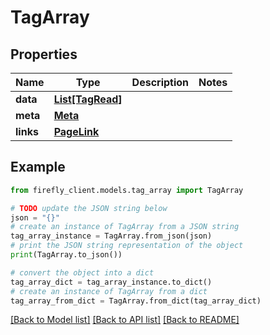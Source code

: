 # TagArray


## Properties

Name | Type | Description | Notes
------------ | ------------- | ------------- | -------------
**data** | [**List[TagRead]**](TagRead.md) |  | 
**meta** | [**Meta**](Meta.md) |  | 
**links** | [**PageLink**](PageLink.md) |  | 

## Example

```python
from firefly_client.models.tag_array import TagArray

# TODO update the JSON string below
json = "{}"
# create an instance of TagArray from a JSON string
tag_array_instance = TagArray.from_json(json)
# print the JSON string representation of the object
print(TagArray.to_json())

# convert the object into a dict
tag_array_dict = tag_array_instance.to_dict()
# create an instance of TagArray from a dict
tag_array_from_dict = TagArray.from_dict(tag_array_dict)
```
[[Back to Model list]](../README.md#documentation-for-models) [[Back to API list]](../README.md#documentation-for-api-endpoints) [[Back to README]](../README.md)


